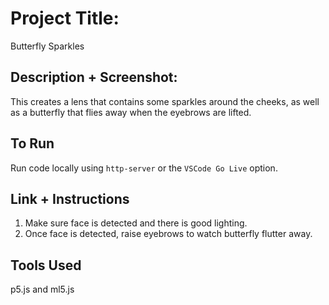 # Project Title:
Butterfly Sparkles


## Description + Screenshot:
This creates a lens that contains some sparkles around the cheeks, as well as a butterfly that flies away when the eyebrows are lifted.


## To Run
Run code locally using `http-server` or the `VSCode Go Live` option.

## Link + Instructions
1. Make sure face is detected and there is good lighting.
2. Once face is detected, raise eyebrows to watch butterfly flutter away.

## Tools Used
p5.js and ml5.js

